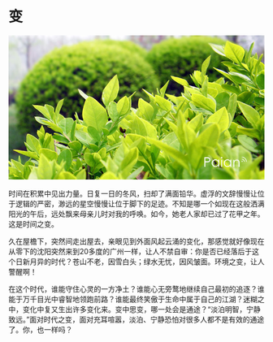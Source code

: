 # 变

![新叶](images/yezi.jpg)

时间在积累中见出力量。日复一日的冬风，扫却了满面铅华。虚浮的文辞慢慢让位于逻辑的严密，渺远的星空慢慢让位于脚下的足迹。不知是哪一个如现在这般洒满阳光的午后，远处飘来母亲儿时对我的呼唤。如今，她老人家却已过了花甲之年。这是时间之变。

久在屋檐下，突然间走出屋去，亲眼见到外面风起云涌的变化，那感觉就好像现在从零下的沈阳突然来到20多度的广州一样，让人不禁自审：你是否已经落后于这个日新月异的时代？苍山不老，因雪白头；绿水无忧，因风皱面。环境之变，让人警醒啊！

在这个时代，谁能守住心灵的一方净土？谁能心无旁鹜地继续自己最初的追逐？谁能于万千目光中睿智地领跑前路？谁能最终笑傲于生命中属于自己的江湖？迷糊之中，变化中复又生出许多变化来。变中思变，哪一处会是通途？“淡泊明智，宁静致远。”面对时代之变，面对充耳喧嚣，淡泊、宁静恐怕对很多人都不是有效的通途了。你，也一样吗？